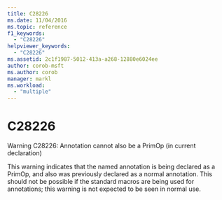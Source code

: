 ```yaml
---
title: C28226
ms.date: 11/04/2016
ms.topic: reference
f1_keywords:
  - "C28226"
helpviewer_keywords:
  - "C28226"
ms.assetid: 2c1f1987-5012-413a-a268-12880e6024ee
author: corob-msft
ms.author: corob
manager: markl
ms.workload:
  - "multiple"
---
```

# C28226
Warning C28226: Annotation cannot also be a PrimOp (in current declaration)

 This warning indicates that the named annotation is being declared as a PrimOp, and also was previously declared as a normal annotation. This should not be possible if the standard macros are being used for annotations; this warning is not expected to be seen in normal use.
